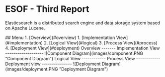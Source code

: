 ESOF - Third Report
====================
Elasticsearch is a distributed search engine and data storage system based on Apache Lucene.

<a name="index"/>
## Menu
1. [Overview](#overview)
1. [Implementation View](#implementation)
2. [Logical View](#logical)
3. [Process View](#process)
4. [Deployment View](#deployment)

<a name="overview" />
Overview
-------

<a name="implementation" />
Implementation View
-------------------
![Component Diagram](images/component.PNG "Component Diagram")

<a name="logical"/>
Logical View
------------

<a name="requirements"/>
Process View
------------

<a name="deployment"/>
Deployment view
---------------
![Deployment Diagram](images/deployment.PNG "Deployment Diagram")
